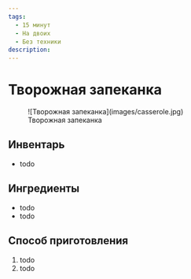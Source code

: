 ```yaml
---
tags:
  - 15 минут
  - На двоих
  - Без техники
description:
---
```

# Творожная запеканка

<figure markdown="span">
  ![Творожная запеканка](images/casserole.jpg)
  <figcaption>Творожная запеканка</figcaption>
</figure>

## Инвентарь

- todo

## Ингредиенты

- todo
- todo

## Способ приготовления

1. todo
1. todo